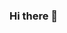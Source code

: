 ### Hi there 👋

<!--
**SYNTHEASYQUEST/SYNTHEASYQUEST** is a ✨ _special_ ✨ repository because its `README.md` (this file) appears on your GitHub profile.


- 🌱 We are a group of 5 students who decided to start a project about signal processing and virtual reality.
- 🔭 We are currently working on the creation of a game in virtual reality to learn the basics of signal processing.

- 👯 You can check our work on the repository. Before getting started you should read our project report available on the repository, called "Rapport_de_Projet.pdf".

- 🤔 The "GAME" folder contains the game environment in 3D. You have to go in Assets, then GameF1 scene.

- 💬 There is the "ClavierVirtuel" folder that you can load in order to open the synthesizer. Select "Assets" then "Synthe3D_Clic.unity".

- 💬 Load both "ServeurRaspberry" and "UDPTEST" folders in order to use the server we made. This server is aimed at receiving datas from capacitive sensors collected in a Raspberry.


Enjoy the experience !



- 📫 How to reach us : cokila1999@gmail.com


- 😄 We hope you will enjoy our project !

- ⚡ Fun fact: To learn more about it you can check our presentation video on this link : https://drive.google.com/file/d/1UvNAmiQ2hOeBqITV3AOyOzCVMj76FwOa/view?usp=sharing

